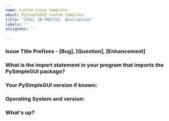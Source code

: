 ```yaml
---
name: Custom issue template
about: PySimpleGUI custom template
title: "[FILL IN PREFIX]  Description"
labels: ''
assignees: ''

---
```


### Issue Title Prefixes - [Bug], [Question], [Enhancement]

### What is the import statement in your program that imports the PySimpleGUI package?

### Your PySimpleGUI version if known:

### Operating System and version:

### What's up?
